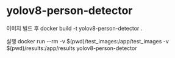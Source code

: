 # yolov8-person-detector

이미지 빌드 후
docker build -t yolov8-person-detector .

실행
docker run --rm -v $(pwd)/test_images:/app/test_images -v $(pwd)/results:/app/results yolov8-person-detector


